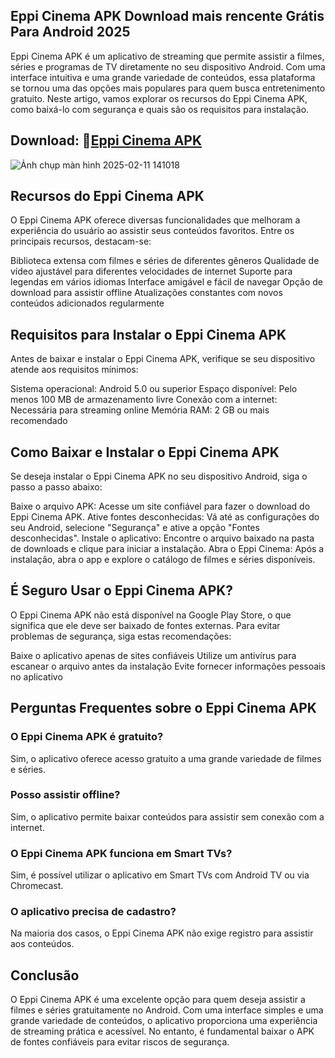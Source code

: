 ## Eppi Cinema APK Download mais rencente Grátis Para Android 2025
Eppi Cinema APK é um aplicativo de streaming que permite assistir a filmes, séries e programas de TV diretamente no seu dispositivo Android. Com uma interface intuitiva e uma grande variedade de conteúdos, essa plataforma se tornou uma das opções mais populares para quem busca entretenimento gratuito. Neste artigo, vamos explorar os recursos do Eppi Cinema APK, como baixá-lo com segurança e quais são os requisitos para instalação.

## Download: 🍿[Eppi Cinema APK](https://modilimitado.io/pt/eppi-cinema)

![Ảnh chụp màn hình 2025-02-11 141018](https://github.com/user-attachments/assets/9a6f017f-ad5c-4ee9-9e21-cc557c7d0941)

## Recursos do Eppi Cinema APK
O Eppi Cinema APK oferece diversas funcionalidades que melhoram a experiência do usuário ao assistir seus conteúdos favoritos. Entre os principais recursos, destacam-se:

Biblioteca extensa com filmes e séries de diferentes gêneros
Qualidade de vídeo ajustável para diferentes velocidades de internet
Suporte para legendas em vários idiomas
Interface amigável e fácil de navegar
Opção de download para assistir offline
Atualizações constantes com novos conteúdos adicionados regularmente

## Requisitos para Instalar o Eppi Cinema APK
Antes de baixar e instalar o Eppi Cinema APK, verifique se seu dispositivo atende aos requisitos mínimos:

Sistema operacional: Android 5.0 ou superior
Espaço disponível: Pelo menos 100 MB de armazenamento livre
Conexão com a internet: Necessária para streaming online
Memória RAM: 2 GB ou mais recomendado

## Como Baixar e Instalar o Eppi Cinema APK
Se deseja instalar o Eppi Cinema APK no seu dispositivo Android, siga o passo a passo abaixo:

Baixe o arquivo APK: Acesse um site confiável para fazer o download do Eppi Cinema APK.
Ative fontes desconhecidas: Vá até as configurações do seu Android, selecione "Segurança" e ative a opção "Fontes desconhecidas".
Instale o aplicativo: Encontre o arquivo baixado na pasta de downloads e clique para iniciar a instalação.
Abra o Eppi Cinema: Após a instalação, abra o app e explore o catálogo de filmes e séries disponíveis.

## É Seguro Usar o Eppi Cinema APK?
O Eppi Cinema APK não está disponível na Google Play Store, o que significa que ele deve ser baixado de fontes externas. Para evitar problemas de segurança, siga estas recomendações:

Baixe o aplicativo apenas de sites confiáveis
Utilize um antivírus para escanear o arquivo antes da instalação
Evite fornecer informações pessoais no aplicativo

## Perguntas Frequentes sobre o Eppi Cinema APK

### O Eppi Cinema APK é gratuito?
Sim, o aplicativo oferece acesso gratuito a uma grande variedade de filmes e séries.

### Posso assistir offline?
Sim, o aplicativo permite baixar conteúdos para assistir sem conexão com a internet.

### O Eppi Cinema APK funciona em Smart TVs?
Sim, é possível utilizar o aplicativo em Smart TVs com Android TV ou via Chromecast.

### O aplicativo precisa de cadastro?
Na maioria dos casos, o Eppi Cinema APK não exige registro para assistir aos conteúdos.

## Conclusão
O Eppi Cinema APK é uma excelente opção para quem deseja assistir a filmes e séries gratuitamente no Android. Com uma interface simples e uma grande variedade de conteúdos, o aplicativo proporciona uma experiência de streaming prática e acessível. No entanto, é fundamental baixar o APK de fontes confiáveis para evitar riscos de segurança.
